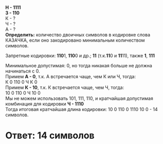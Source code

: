 **Н - 1111  
З - 110**  
К - ?  
Ч - ?  
А - ?  
**Определить:** количество двоичных символов в кодировке слова КАЗАЧКА, если оно закодировано минимальным количеством символов.

Запретные кодировки: **110**1, **110**0 и др.; **11** (т.к.**11**0 и **11**11), также **1**, **111**  

Минимальное допустимая: 0, но тогда никакая больше не должна начинаться с 0.  
Примем **А - 0**, т.к. А встречается чаще, чем К или Ч, тогда:  
К 0 110 0 Ч К 0  
Примем **К - 10**, т.к. К встречается чаще, чем Ч, тогда:  
10 0 110 0 Ч 10 0  
Мы не можем использовать 101, 111, 110, и кратчайшая допустимая комбинация для кодировки **Ч - 1110**  
Тогда итоговая кратчайшая длина кодировки: 10 0 110 0 1110 10 0 - 14 символов. 
# Ответ: 14 символов
